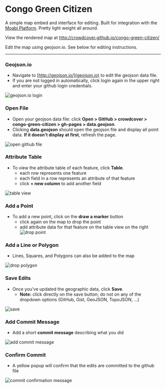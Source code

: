 # Congo Green Citizen

A simple map embed and interface for editing.  Built for integration with the [Moabi Platform](rdc.moabi.org).  Pretty light weight all around.

View the rendered map at http://crowdcover.github.io/congo-green-citizen/

Edit the map using geojson.io.  See below for editing instructions.
***


### Geojson.io
* Navigate to [http://geojson.io/](geojson.io) to edit the geojson data file.
* If you are not logged in automatically, click login again in the upper right and enter your github login credentials.

![geojson.io login](https://cloud.githubusercontent.com/assets/4389360/4391334/32838550-4404-11e4-928a-fff84d680bda.png)


### Open File
* Open your geojson data file: click **Open >  GitHub > crowdcover > congo-green-citizen > gh-pages > data.geojson**.  
* Clicking **data.geojson** should open the geojson file and display all point data.  **If it doesn't display at first**, refresh the page.

![open github file](https://cloud.githubusercontent.com/assets/4389360/4391335/386bb47e-4404-11e4-8739-b3850c59daa5.png)


### Attribute Table
* To view the attribute table of each feature, click **Table**.  
  * each row represents one feature
  * each field in a row represents an attribute of that feature
  * click **+ new column** to add another field

![table view](https://cloud.githubusercontent.com/assets/4389360/4393789/28e8f522-441b-11e4-9f59-cc662654e616.png)


### Add a Point
* To add a new point, click on the **draw a marker** button
  * click again on the map to drop the point
  * add attribute data for that feature on the table view on the right
![drop point](https://cloud.githubusercontent.com/assets/4389360/4393790/2df5faf6-441b-11e4-9a09-d13d54d1075c.png)


### Add a Line or Polygon
* Lines, Squares, and Polygons can also be added to the map

![drop polygon](https://cloud.githubusercontent.com/assets/4389360/4393800/4613be8e-441b-11e4-8c42-cadc9d377741.png)


### Save Edits
* Once you've updated the geographic data, click **Save**.
  * **Note:** click directly on the save button; do not on any of the dropdown options (GitHub, Gist, GeoJSON, TopoJSON, ...)

![save](https://cloud.githubusercontent.com/assets/4389360/4393804/548520d4-441b-11e4-8328-d6c7cf52a720.png)


### Add Commit Message
* Add a short **commit message** describing what you did

![add commit message](https://cloud.githubusercontent.com/assets/4389360/4393808/5cc96282-441b-11e4-92da-c1f99666969d.png)


### Confirm Commit
* A yellow popup will confirm that the edits are committed to the github file

![commit confirmation message](https://cloud.githubusercontent.com/assets/4389360/4393813/6970e26c-441b-11e4-9629-11da5d54bc81.png)
  
  
